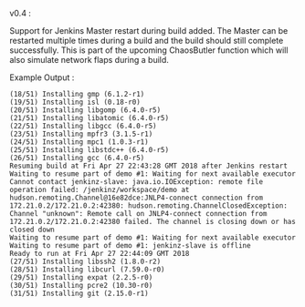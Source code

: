 v0.4 :

Support for Jenkins Master restart during build added. The Master can be restarted multiple times during a build and the build should still complete successfully. This is part of the upcoming ChaosButler function which will also simulate network flaps during a build.

Example Output :
```
(18/51) Installing gmp (6.1.2-r1)
(19/51) Installing isl (0.18-r0)
(20/51) Installing libgomp (6.4.0-r5)
(21/51) Installing libatomic (6.4.0-r5)
(22/51) Installing libgcc (6.4.0-r5)
(23/51) Installing mpfr3 (3.1.5-r1)
(24/51) Installing mpc1 (1.0.3-r1)
(25/51) Installing libstdc++ (6.4.0-r5)
(26/51) Installing gcc (6.4.0-r5)
Resuming build at Fri Apr 27 22:43:28 GMT 2018 after Jenkins restart
Waiting to resume part of demo #1: Waiting for next available executor
Cannot contact jenkinz-slave: java.io.IOException: remote file operation failed: /jenkinz/workspace/demo at hudson.remoting.Channel@16e82dce:JNLP4-connect connection from 172.21.0.2/172.21.0.2:42380: hudson.remoting.ChannelClosedException: Channel "unknown": Remote call on JNLP4-connect connection from 172.21.0.2/172.21.0.2:42380 failed. The channel is closing down or has closed down
Waiting to resume part of demo #1: Waiting for next available executor
Waiting to resume part of demo #1: jenkinz-slave is offline
Ready to run at Fri Apr 27 22:44:09 GMT 2018
(27/51) Installing libssh2 (1.8.0-r2)
(28/51) Installing libcurl (7.59.0-r0)
(29/51) Installing expat (2.2.5-r0)
(30/51) Installing pcre2 (10.30-r0)
(31/51) Installing git (2.15.0-r1)
```
